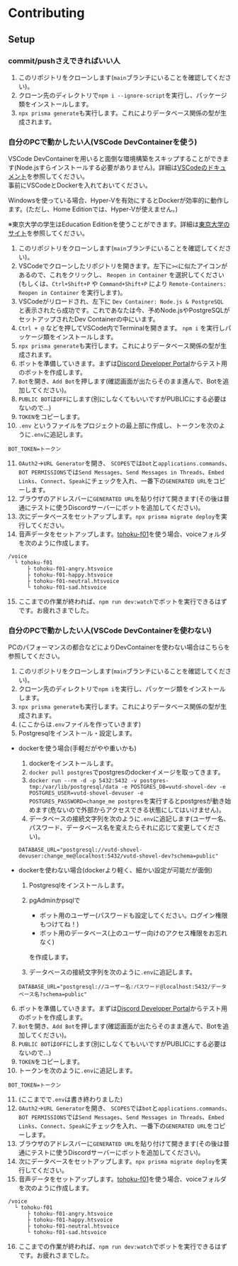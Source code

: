 # Contributing

## Setup

### commit/pushさえできればいい人
1. このリポジトリをクローンします(`main`ブランチにいることを確認してください)。
2. クローン先のディレクトリで`npm i --ignore-script`を実行し、パッケージ類をインストールします。
3. `npx prisma generate`も実行します。これによりデータベース関係の型が生成されます。

### 自分のPCで動かしたい人(VSCode DevContainerを使う)
VSCode DevContainerを用いると面倒な環境構築をスキップすることができます(Node.jsすらインストールする必要がありません)。詳細は[VSCodeのドキュメント](https://code.visualstudio.com/docs/remote/containers)を参照してください。  
事前にVSCodeとDockerを入れておいてください。

Windowsを使っている場合、Hyper-Vを有効にするとDockerが効率的に動作します。(ただし、Home Editionでは、Hyper-Vが使えません。)

※東京大学の学生はEducation Editionを使うことができます。詳細は[東京大学のサイト](https://www.u-tokyo.ac.jp/adm/dics/ja/mslicense_win10.html)を参照してください。

1. このリポジトリをクローンします(`main`ブランチにいることを確認してください)。
2. VSCodeでクローンしたリポジトリを開きます。左下に`><`に似たアイコンがあるので、これをクリックし、 `Reopen in Container` を選択してください(もしくは、`Ctrl+Shift+P` や `Command+Shift+P` により `Remote-Containers: Reopen in Container` を実行します)。
3. VSCodeがリロードされ、左下に `Dev Container: Node.js & PostgreSQL` と表示されたら成功です。これであなたは今、予めNode.jsやPostgreSQLがセットアップされたDev Containerの中にいます。
4. `Ctrl + @` などを押してVSCode内でTerminalを開きます。 `npm i` を実行しパッケージ類をインストールします。
5. `npx prisma generate`も実行します。これによりデータベース関係の型が生成されます。
6. ボットを準備していきます。まずは[Discord Developer Portal](https://discord.com/developers/applications)からテスト用のボットを作成します。
7. `Bot`を開き、`Add Bot`を押します(確認画面が出たらそのまま進んで、Botを追加してください)。
8. `PUBLIC BOT`は`OFF`にします(別にしなくてもいいですがPUBLICにする必要はないので…)
9. `TOKEN`をコピーします。
10. `.env` というファイルをプロジェクトの最上部に作成し、トークンを次のように`.env`に追記します。
```
BOT_TOKEN=トークン
```
11. `OAuth2`->`URL Generator`を開き、 `SCOPES`では`bot`と`applications.commands`、`BOT PERMISSIONS`では`Send Messages`、`Send Messages in Threads`、`Embed Links`、`Connect`、`Speak`にチェックを入れ、一番下の`GENERATED URL`をコピーします。
12. ブラウザのアドレスバーに`GENERATED URL`を貼り付けて開きます(その後は普通にテストに使うDiscordサーバーにボットを追加してください)。
13. 次にデータベースをセットアップします。`npx prisma migrate deploy`を実行してください。
14. 音声データをセットアップします。[tohoku-f01](https://github.com/icn-lab/htsvoice-tohoku-f01)を使う場合、voiceフォルダを次のように作成します。
```
/voice
  └ tohoku-f01
      ├ tohoku-f01-angry.htsvoice
      ├ tohoku-f01-happy.htsvoice
      ├ tohoku-f01-neutral.htsvoice
      └ tohoku-f01-sad.htsvoice
```
15. ここまでの作業が終われば、`npm run dev:watch`でボットを実行できるはずです。お疲れさまでした。


### 自分のPCで動かしたい人(VSCode DevContainerを使わない)
PCのパフォーマンスの都合などによりDevContainerを使わない場合はこちらを参照してください。

1. このリポジトリをクローンします(`main`ブランチにいることを確認してください)。
2. クローン先のディレクトリで`npm i`を実行し、パッケージ類をインストールします。
3. `npx prisma generate`も実行します。これによりデータベース関係の型が生成されます。
4. (ここからは`.env`ファイルを作っていきます)
5. Postgresqlをインストール・設定します。

- dockerを使う場合(手軽だがやや重いかも)

  1. dockerをインストールします。
  2. `docker pull postgres`でpostgresのdockerイメージを取ってきます。
  3. `docker run --rm -d -p 5432:5432 -v postgres-tmp:/var/lib/postgresql/data -e POSTGRES_DB=vutd-shovel-dev -e POSTGRES_USER=vutd-shovel-devuser -e POSTGRES_PASSWORD=change_me postgres`を実行するとpostgresが動き始めます(危ないので外部からアクセスできる状態にしてはいけません)。
  4. データベースの接続文字列を次のように`.env`に追記します(ユーザー名、パスワード、データベース名を変えたらそれに応じて変更してください)。
  ```
  DATABASE_URL="postgresql://vutd-shovel-devuser:change_me@localhost:5432/vutd-shovel-dev?schema=public"
  ```

- dockerを使わない場合(dockerより軽く、細かい設定が可能だが面倒)

  1. Postgresqlをインストールします。
  2. pgAdminかpsqlで

      - ボット用のユーザー(パスワードも設定してください。ログイン権限もつけてね！)
      - ボット用のデータベース(上のユーザー向けのアクセス権限をお忘れなく)

      を作成します。
  3. データベースの接続文字列を次のように`.env`に追記します。
  ```
  DATABASE_URL="postgresql://ユーザー名:パスワード@localhost:5432/データベース名?schema=public"
  ```

6. ボットを準備していきます。まずは[Discord Developer Portal](https://discord.com/developers/applications)からテスト用のボットを作成します。
7. `Bot`を開き、`Add Bot`を押します(確認画面が出たらそのまま進んで、Botを追加してください)。
8. `PUBLIC BOT`は`OFF`にします(別にしなくてもいいですがPUBLICにする必要はないので…)
9. `TOKEN`をコピーします。
10. トークンを次のように`.env`に追記します。
```
BOT_TOKEN=トークン
```
11. (ここまでで`.env`は書き終わりました)
12. `OAuth2`->`URL Generator`を開き、 `SCOPES`では`bot`と`applications.commands`、`BOT PERMISSIONS`では`Send Messages`、`Send Messages in Threads`、`Embed Links`、`Connect`、`Speak`にチェックを入れ、一番下の`GENERATED URL`をコピーします。
13. ブラウザのアドレスバーに`GENERATED URL`を貼り付けて開きます(その後は普通にテストに使うDiscordサーバーにボットを追加してください)。
14. 次にデータベースをセットアップします。`npx prisma migrate deploy`を実行してください。
15. 音声データをセットアップします。[tohoku-f01](https://github.com/icn-lab/htsvoice-tohoku-f01)を使う場合、voiceフォルダを次のように作成します。
```
/voice
  └ tohoku-f01
      ├ tohoku-f01-angry.htsvoice
      ├ tohoku-f01-happy.htsvoice
      ├ tohoku-f01-neutral.htsvoice
      └ tohoku-f01-sad.htsvoice
```
16. ここまでの作業が終われば、`npm run dev:watch`でボットを実行できるはずです。お疲れさまでした。
